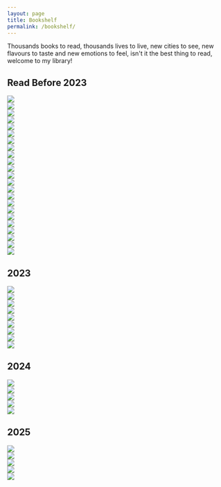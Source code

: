 ```yaml
---
layout: page
title: Bookshelf
permalink: /bookshelf/
---
```


<!-- bookshelf.md -->
   Thousands books to read, thousands lives to live, new cities to see, new flavours to taste and new emotions to feel, isn't it the best thing to read, welcome to my library!

<h2 class="bookshelf_h2">Read Before 2023</h2>
<div class="book-wrapper">
  <div class="book-items">
    <div class="main-book-wrap">
      <div class="book-cover">
        <div class="book-inside"></div>
        <div class="book-image">
          <img src="/images/bookshelf_library/read_before_2023/chess_story.jpg" />
          <div class="effect"></div>
          <div class="light"></div>
        </div>
      </div>
    </div>
  </div>

  <div class="book-items">
    <div class="main-book-wrap">
      <div class="book-cover">
        <div class="book-inside"></div>
        <div class="book-image">
          <img src="/images/bookshelf_library/read_before_2023/tesla_aforizmalar.jpg" />
          <div class="effect"></div>
          <div class="light"></div>
        </div>
      </div>
    </div>
  </div>

  <div class="book-items">
    <div class="main-book-wrap">
      <div class="book-cover">
        <div class="book-inside"></div>
        <div class="book-image">
          <img src="/images/bookshelf_library/read_before_2023/the_art_of_war.jpg" />
          <div class="effect"></div>
          <div class="light"></div>
        </div>
      </div>
    </div>
  </div>

  <div class="book-items">
    <div class="main-book-wrap">
      <div class="book-cover">
        <div class="book-inside"></div>
        <div class="book-image">
          <img src="/images/bookshelf_library/read_before_2023/ted.jpg" />
          <div class="effect"></div>
          <div class="light"></div>
        </div>
      </div>
    </div>
  </div>

  <div class="book-items">
    <div class="main-book-wrap">
      <div class="book-cover">
        <div class="book-inside"></div>
        <div class="book-image">
          <img src="/images/bookshelf_library/read_before_2023/origin.jpg" />
          <div class="effect"></div>
          <div class="light"></div>
        </div>
      </div>
    </div>
  </div>

  <div class="book-items">
    <div class="main-book-wrap">
      <div class="book-cover">
        <div class="book-inside"></div>
        <div class="book-image">
          <img src="/images/bookshelf_library/read_before_2023/angels_and_demons.jpg" />
          <div class="effect"></div>
          <div class="light"></div>
        </div>
      </div>
    </div>
  </div>

  <div class="book-items">
    <div class="main-book-wrap">
      <div class="book-cover">
        <div class="book-inside"></div>
        <div class="book-image">
          <img src="/images/bookshelf_library/read_before_2023/digital_fortress.jpg" />
          <div class="effect"></div>
          <div class="light"></div>
        </div>
      </div>
    </div>
  </div>

  <div class="book-items">
    <div class="main-book-wrap">
      <div class="book-cover">
        <div class="book-inside"></div>
        <div class="book-image">
          <img src="/images/bookshelf_library/read_before_2023/harry_potter_and_goblet_fire.jpg" />
          <div class="effect"></div>
          <div class="light"></div>
        </div>
      </div>
    </div>
  </div>

  <div class="book-items">
    <div class="main-book-wrap">
      <div class="book-cover">
        <div class="book-inside"></div>
        <div class="book-image">
          <img src="/images/bookshelf_library/read_before_2023/the_alchemist.jpg" />
          <div class="effect"></div>
          <div class="light"></div>
        </div>
      </div>
    </div>
  </div>  

  <div class="book-items">
    <div class="main-book-wrap">
      <div class="book-cover">
        <div class="book-inside"></div>
        <div class="book-image">
          <img src="/images/bookshelf_library/read_before_2023/outliers.jpg" />
          <div class="effect"></div>
          <div class="light"></div>
        </div>
      </div>
    </div>
  </div>
  
  <div class="book-items">
    <div class="main-book-wrap">
      <div class="book-cover">
        <div class="book-inside"></div>
        <div class="book-image">
          <img src="/images/bookshelf_library/read_before_2023/AnimalFarm.jpg" />
          <div class="effect"></div>
          <div class="light"></div>
        </div>
      </div>
    </div>
  </div>
  
  <div class="book-items">
    <div class="main-book-wrap">
      <div class="book-cover">
        <div class="book-inside"></div>
        <div class="book-image">
          <img src="/images/bookshelf_library/read_before_2023/the_last_day_of_a_condemned_man.jpg" />
          <div class="effect"></div>
          <div class="light"></div>
        </div>
      </div>
    </div>
  </div>
  
  <div class="book-items">
    <div class="main-book-wrap">
      <div class="book-cover">
        <div class="book-inside"></div>
        <div class="book-image">
          <img src="/images/bookshelf_library/read_before_2023/little_prince.jpg" />
          <div class="effect"></div>
          <div class="light"></div>
        </div>
      </div>
    </div>
  </div>
  
  <div class="book-items">
    <div class="main-book-wrap">
      <div class="book-cover">
        <div class="book-inside"></div>
        <div class="book-image">
          <img src="/images/bookshelf_library/read_before_2023/buyology.jpg" />
          <div class="effect"></div>
          <div class="light"></div>
        </div>
      </div>
    </div>
  </div>
  
  <div class="book-items">
    <div class="main-book-wrap">
      <div class="book-cover">
        <div class="book-inside"></div>
        <div class="book-image">
          <img src="/images/bookshelf_library/read_before_2023/davinci_code.jpg" />
          <div class="effect"></div>
          <div class="light"></div>
        </div>
      </div>
    </div>
  </div>
  
  <div class="book-items">
    <div class="main-book-wrap">
      <div class="book-cover">
        <div class="book-inside"></div>
        <div class="book-image">
          <img src="/images/bookshelf_library/read_before_2023/the_roman_empire_and_its_germanic_people.jpg" />
          <div class="effect"></div>
          <div class="light"></div>
        </div>
      </div>
    </div>
  </div>
  
  <div class="book-items">
    <div class="main-book-wrap">
      <div class="book-cover">
        <div class="book-inside"></div>
        <div class="book-image">
          <img src="/images/bookshelf_library/read_before_2023/avrupa_tarihi_üzerine_yazılar.jpeg" />
          <div class="effect"></div>
          <div class="light"></div>
        </div>
      </div>
    </div>
  </div>
  
  <div class="book-items">
    <div class="main-book-wrap">
      <div class="book-cover">
        <div class="book-inside"></div>
        <div class="book-image">
          <img src="/images/bookshelf_library/read_before_2023/inferno.jpg" />
          <div class="effect"></div>
          <div class="light"></div>
        </div>
      </div>
    </div>
  </div>
  
  <div class="book-items">
    <div class="main-book-wrap">
      <div class="book-cover">
        <div class="book-inside"></div>
        <div class="book-image">
          <img src="/images/bookshelf_library/read_before_2023/fourth_ındustrıal_revolutıon.jpg" />
          <div class="effect"></div>
          <div class="light"></div>
        </div>
      </div>
    </div>
  </div>
  
  <div class="book-items">
    <div class="main-book-wrap">
      <div class="book-cover">
        <div class="book-inside"></div>
        <div class="book-image">
          <img src="/images/bookshelf_library/read_before_2023/lost_symbol.jpg" />
          <div class="effect"></div>
          <div class="light"></div>
        </div>
      </div>
    </div>
  </div>
  
  <div class="book-items">
    <div class="main-book-wrap">
      <div class="book-cover">
        <div class="book-inside"></div>
        <div class="book-image">
          <img src="/images/bookshelf_library/read_before_2023/les_misarables.jpg" />
          <div class="effect"></div>
          <div class="light"></div>
        </div>
      </div>
    </div>
  </div>
  
  <div class="book-items">
    <div class="main-book-wrap">
      <div class="book-cover">
        <div class="book-inside"></div>
        <div class="book-image">
          <img src="/images/bookshelf_library/read_before_2023/1984.jpg" />
          <div class="effect"></div>
          <div class="light"></div>
        </div>
      </div>
    </div>
  </div>

  <div class="book-items">
    <div class="main-book-wrap">
      <div class="book-cover">
        <div class="book-inside"></div>
        <div class="book-image">
          <img src="/images/bookshelf_library/read_before_2023/brave_new_world.jpg" />
          <div class="effect"></div>
          <div class="light"></div>
        </div>
      </div>
    </div>
  </div>

</div>


<h2 class="bookshelf_h2">2023</h2>
<div class="book-wrapper">
  <div class="book-items">
    <div class="main-book-wrap">
      <div class="book-cover">
        <div class="book-inside"></div>
        <div class="book-image">
          <img src="/images/bookshelf_library/read_2023/eski_cagın_buyuk_komutanları.jpeg" />
          <div class="effect"></div>
          <div class="light"></div>
        </div>
      </div>
    </div>
  </div>

  <div class="book-items">
    <div class="main-book-wrap">
      <div class="book-cover">
        <div class="book-inside"></div>
        <div class="book-image">
          <img src="/images/bookshelf_library/read_2023/tesla_portrait_with_masks.png" />
          <div class="effect"></div>
          <div class="light"></div>
        </div>
      </div>
    </div>
  </div>

  <div class="book-items">
    <div class="main-book-wrap">
      <div class="book-cover">
        <div class="book-inside"></div>
        <div class="book-image">
          <img src="/images/bookshelf_library/read_2023/google_smart_book.jpg" />
          <div class="effect"></div>
          <div class="light"></div>
        </div>
      </div>
    </div>
  </div>

  <div class="book-items">
    <div class="main-book-wrap">
      <div class="book-cover">
        <div class="book-inside"></div>
        <div class="book-image">
          <img src="/images/bookshelf_library/read_2023/ai_harvard.jpg" />
          <div class="effect"></div>
          <div class="light"></div>
        </div>
      </div>
    </div>
  </div>

  <div class="book-items">
    <div class="main-book-wrap">
      <div class="book-cover">
        <div class="book-inside"></div>
        <div class="book-image">
          <img src="/images/bookshelf_library/read_2023/quest_for_ai.jpg" />
          <div class="effect"></div>
          <div class="light"></div>
        </div>
      </div>
    </div>
  </div>

  <div class="book-items">
    <div class="main-book-wrap">
      <div class="book-cover">
        <div class="book-inside"></div>
        <div class="book-image">
          <img src="/images/bookshelf_library/read_2023/Prometheus_Bound.jpg" />
          <div class="effect"></div>
          <div class="light"></div>
        </div>
      </div>
    </div>
  </div>

  <div class="book-items">
    <div class="main-book-wrap">
      <div class="book-cover">
        <div class="book-inside"></div>
        <div class="book-image">
          <img src="/images/bookshelf_library/read_2023/gelecegi_görenler.jpg" />
          <div class="effect"></div>
          <div class="light"></div>
        </div>
      </div>
    </div>
  </div>

  <div class="book-items">
    <div class="main-book-wrap">
      <div class="book-cover">
        <div class="book-inside"></div>
        <div class="book-image">
          <img src="/images/bookshelf_library/read_2023/snowden.jpeg" />
          <div class="effect"></div>
          <div class="light"></div>
        </div>
      </div>
    </div>
  </div>

  <div class="book-items">
    <div class="main-book-wrap">
      <div class="book-cover">
        <div class="book-inside"></div>
        <div class="book-image">
          <img src="/images/bookshelf_library/read_2023/elon_musk.jpg" />
          <div class="effect"></div>
          <div class="light"></div>
        </div>
      </div>
    </div>
  </div>


</div>

<h2 class="bookshelf_h2">2024</h2>
<div class="book-wrapper">

  <div class="book-items">
    <div class="main-book-wrap">
      <div class="book-cover">
        <div class="book-inside"></div>
        <div class="book-image">
          <img src="/images/bookshelf_library/read_2024/atomic_habits.jpg" />
          <div class="effect"></div>
          <div class="light"></div>
        </div>
      </div>
    </div>
  </div>

  <div class="book-items">
    <div class="main-book-wrap">
      <div class="book-cover">
        <div class="book-inside"></div>
        <div class="book-image">
          <img src="/images/bookshelf_library/read_2024/rise_of_robots.jpg" />
          <div class="effect"></div>
          <div class="light"></div>
        </div>
      </div>
    </div>
  </div>

  <div class="book-items">
    <div class="main-book-wrap">
      <div class="book-cover">
        <div class="book-inside"></div>
        <div class="book-image">
          <img src="/images/bookshelf_library/read_2024/power_and_progress.jpg" />
          <div class="effect"></div>
          <div class="light"></div>
        </div>
      </div>
    </div>
  </div>

  <div class="book-items">
    <div class="main-book-wrap">
      <div class="book-cover">
        <div class="book-inside"></div>
        <div class="book-image">
          <img src="/images/bookshelf_library/read_2024/ikigai.jpg" />
          <div class="effect"></div>
          <div class="light"></div>
        </div>
      </div>
    </div>
  </div>

  <div class="book-items">
    <div class="main-book-wrap">
      <div class="book-cover">
        <div class="book-inside"></div>
        <div class="book-image">
          <img src="/images/bookshelf_library/read_2024/Norse_Myths_R.I_Page.jpg" />
          <div class="effect"></div>
          <div class="light"></div>
        </div>
      </div>
    </div>
  </div>

</div>

<h2 class="bookshelf_h2">2025</h2>
<div class="book-wrapper">

  <div class="book-items">
    <div class="main-book-wrap">
      <div class="book-cover">
        <div class="book-inside"></div>
        <div class="book-image">
          <img src="/images/bookshelf_library/2025/bi-cli-cnmeyen-bi-cr-kadinin-mektubu.jpg" />
          <div class="effect"></div>
          <div class="light"></div>
        </div>
      </div>
    </div>
  </div>

  <div class="book-items">
    <div class="main-book-wrap">
      <div class="book-cover">
        <div class="book-inside"></div>
        <div class="book-image">
          <img src="/images/bookshelf_library/2025/dönüsüm.jpg" />
          <div class="effect"></div>
          <div class="light"></div>
        </div>
      </div>
    </div>
  </div>

  <div class="book-items">
    <div class="main-book-wrap">
      <div class="book-cover">
        <div class="book-inside"></div>
        <div class="book-image">
          <img src="/images/bookshelf_library/2025/vatan-yahut-silistre.jpg" />
          <div class="effect"></div>
          <div class="light"></div>
        </div>
      </div>
    </div>
  </div>

  <div class="book-items">
    <div class="main-book-wrap">
      <div class="book-cover">
        <div class="book-inside"></div>
        <div class="book-image">
          <img src="/images/bookshelf_library/2025/Karabibik.jpg" />
          <div class="effect"></div>
          <div class="light"></div>
        </div>
      </div>
    </div>
  </div>

  <div class="book-items">
    <div class="main-book-wrap">
      <div class="book-cover">
        <div class="book-inside"></div>
        <div class="book-image">
          <img src="/images/bookshelf_library/2025/ataturkun_100_gunu.jpeg" />
          <div class="effect"></div>
          <div class="light"></div>
        </div>
      </div>
    </div>
  </div>

</div>
